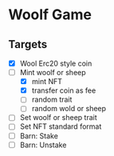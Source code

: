 # Woolf Game

## Targets

- [x] Wool Erc20 style coin
- [ ] Mint woolf or sheep
  - [x] mint NFT
  - [x] transfer coin as fee
  - [ ] random trait
  - [ ] random wold or sheep
- [ ] Set woolf or sheep trait
- [ ] Set NFT standard format
- [ ] Barn: Stake
- [ ] Barn: Unstake
